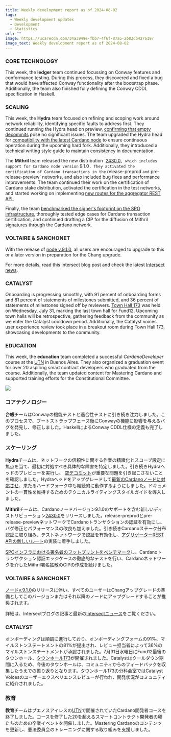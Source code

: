 ```yaml
---
title: Weekly development report as of 2024-08-02
tags:
  - Weekly development updates
  - Development
  - Statistics
url: ""
image: https://ucarecdn.com/34a3949e-fbb7-4f6f-87a5-2b83db427619/
image_text: Weekly development report as of 2024-08-02
---
```


### CORE TECHNOLOGY

This week, the **ledger** team continued focussing on Conway features and conformance testing. During this process, they discovered and fixed a bug that would have affected Conway functionality after the bootstrap phase. Additionally, the team also finished fully defining the Conway CDDL specification in Haskell.

### SCALING

This week, the **Hydra** team focused on refining and scoping work around network reliability, identifying specific faults to address first. They continued running the Hydra head on preview, [confirming that empty decommits](https://github.com/cardano-scaling/hydra/pull/1534) pose no significant issues. The team upgraded the Hydra head for [compatibility with the latest Cardano node](https://github.com/cardano-scaling/hydra/pull/1531) to ensure continuous operation during the upcoming hard fork. Additionally, they introduced a technical writing style guide to maintain consistency in documentation.  
  
The **Mithril** team released the new distribution \`[2430.0](https://github.com/input-output-hk/mithril/releases/tag/2430.0)`, which includes support for Cardano node version` 9.1.0`. They activated the certification of Cardano transactions in the` release-preprod `and` pre-release-preview\` networks, and also included bug fixes and performance improvements. The team continued their work on the certification of Cardano stake distribution, activated the certification in the test networks, and started working on implementing [new routes for the aggregator REST API.](https://updates.cardano.intersectmbo.org/2024-07-31-mithril#:~:text=aggregator%20REST%20API-,%231841,-Worked%20on%20the)

Finally, the team [benchmarked the signer's footprint on the SPO infrastructure](https://github.com/input-output-hk/mithril/issues/1826), thoroughly tested edge cases for Cardano transaction certification, and continued drafting a CIP for the diffusion of Mithril signatures through the Cardano network.

### VOLTAIRE & SANCHONET

With the release of [node v.9.1.0](https://github.com/IntersectMBO/cardano-node/releases/tag/9.1.0), all users are encouraged to upgrade to this or a later version in preparation for the Chang upgrade. 

For more details, read this Intersect blog post and check the latest [Intersect news](https://www.essentialcardano.io/development-update/weekly-development-report-as-of-2024-07-26#:~:text=Chang%20upgrade%2C%20follow-,Intersect%20news,-.).

### CATALYST

Onboarding is progressing smoothly, with 91 percent of onboarding forms and 81 percent of statements of milestones submitted, and 36 percent of statements of milestones signed off by reviewers. [Town Hall 173](https://youtube.com/live/MKVT-UCU5N0) was held on Wednesday, July 31, marking the last town hall for Fund12. Upcoming town halls will be retrospective, gathering feedback from the community as we enter the Catalyst cooldown period. Additionally, the Catalyst voices user experience review took place in a breakout room during Town Hall 173, showcasing developments to the community.

### EDUCATION

This week, the **education** team completed a successful _CardanoDeveloper_ course at the [UTN](https://utn.edu.ar/es/) in Buenos Aires. They also organized a graduation event for over 20 aspiring smart contract developers who graduated from the course. Additionally, the team updated content for Mastering Cardano and supported training efforts for the Constitutional Committee.  
  
![](https://ucarecdn.com/f94a9392-ce0e-45dc-9b34-4528c5e1ac46/-/preview/-/format/auto/-/quality/smart/)

### コアテクノロジー

**台帳**チームはConwayの機能テストと適合性テストに引き続き注力しました。このプロセスで、ブートストラップフェーズ後にConwayの機能に影響を与えるバグを発見し、修正しました。HaskellによるConway CDDL仕様の定義も完了しました。

### スケーリング

**Hydra**チームは、ネットワークの信頼性に関する作業の精緻化とスコープ設定に焦点を当て、最初に対処すべき具体的な障害を特定しました。引き続きHydraヘッドのプレビューを実行し、 [空デコミット](https://github.com/cardano-scaling/hydra/pull/1534)が重要な問題を引き起こさないことを確認しました。Hydraヘッドをアップグレードして[最新のCardanoノードに対応させ](https://github.com/cardano-scaling/hydra/pull/1531)、来たるハードフォーク中も継続的に動作するようにしました。ドキュメントの一貫性を維持するためのテクニカルライティングスタイルガイドを導入しました。  
  
**Mithril**チームは、Cardanoノードバージョン9.1.0のサポートを含む新しいディストリビューション[2430.0](https://github.com/input-output-hk/mithril/releases/tag/2430.0)をリリースしました。release-preprodとpre-release-previewネットワークでCardanoトランザクションの認証を有効にし、バグ修正とパフォーマンスの改良も加えました。引き続きCardanoステーク分布認証に取り組み、テストネットワークで認証を有効化し、[アグリゲーターREST APIの新しいルート](https://updates.cardano.intersectmbo.org/2024-07-31-mithril#:~:text=aggregator%20REST%20API-,%231841,-Worked%20on%20the)の実装に着手しました。

[SPOインフラにおける署名者のフットプリントをベンチマーク](https://github.com/input-output-hk/mithril/issues/1826)し、Cardanoトランザクション認証エッジケースの徹底的なテストを行い、Cardanoネットワークを介したMithril署名拡散のCIPの作成を続けました。

### VOLTAIRE & SANCHONET

[ノードv.9.1.0](https://github.com/IntersectMBO/cardano-node/releases/tag/9.1.0)のリリースに伴い、すべてのユーザーはChangアップグレードの準備としてこのバージョンまたはそれ以降のノードにアップグレードすることが推奨されます。 

詳細は、Intersectブログの記事と最新の[Intersectニュース](https://www.essentialcardano.io/development-update/weekly-development-report-as-of-2024-07-26#:~:text=Chang%20upgrade%2C%20follow-,Intersect%20news,-.)をご覧ください。

### CATALYST

オンボーディングは順調に進行しており、オンボーディングフォームの91%、マイルストンステートメントの81%が提出され、レビュー担当者によって36%のマイルストンステートメントが承認されました。7月31日水曜日にFund12最後のタウンホール、[タウンホール173](https://youtube.com/live/MKVT-UCU5N0)が開催されました。Catalystはクールダウン期間に入るため、今後のタウンホールは、コミュニティからのフィードバックを収集したうえでの振り返りとなります。タウンホール173の分科会室ではCatalyst Voicesのユーザーエクスペリエンスレビューが行われ、開発状況がコミュニティに紹介されました。

### 教育

**教育**チームはブエノスアイレスの[UTN](https://utn.edu.ar/es/)で開催されていたCardano開発者コースを終了しました。コースを修了した20を超えるスマートコントラクト開発者の卵たちのための卒業イベントを開催しました。Mastering Cardanoのコンテンツを更新し、憲法委員会のトレーニングに関する取り組みを支援しました。

